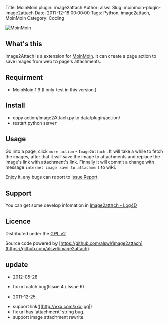 Title: MoinMoin plugin: image2attach
Author: alswl
Slug: moinmoin-plugin-image2attach
Date: 2011-12-18 00:00:00
Tags: Python, image2attach, MoinMoin
Category: Coding


![MoinMoin](http://77g0h6.com1.z0.glb.clouddn.com/2011/12/moinmoin.png)

## What's this ##

Image2Attach is a extension for [MoinMoin](http://moinmo.in).
It can create a page action to save images from web to page's attachments.

## Requirment ##

* MoinMoin 1.9 (I only test in this version.)

## Install ##

* copy action/Image2Attach.py to data/plugin/action/
* restart python server

## Usage ##

Go into a page, click `more action` - `Image2Attach` .
It will take a while to fetch the images,
after that it will save the image to attachments and replace the
image's link with attachment's link.
Finnally it will commit a change with message
`internet image save to attachment` to wiki.

Enjoy it, any bugs can report to
[Issue Report](https://github.com/alswl/image2attach/issues).

## Support ##

You can get some develop infomation in
[Image2attach - Log4D](http://log4d.com/tag/image2attach)

## Licence ##

Distributed under the [GPL v2](http://www.gnu.org/licenses/gpl-2.0.htmwl)

Source code powered by [https://github.com/alswl/image2attach](https://github.com/alswl/image2attach).

## update ##

* 2012-05-28
 + fix url catch bug(Issue 4 / Issue 6)
* 2011-12-25 
 + support link([[http://xxx.com/xxx.jpg|)
 + fix url has 'attachment' string bug.
 + support image attachment rewrite.
